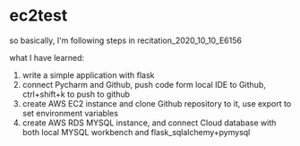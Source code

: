 # ec2test

so basically, I'm following steps in recitation_2020_10_10_E6156

what I have learned:
1. write a simple application with flask
2. connect Pycharm and Github, push code form local IDE to Github, ctrl+shift+k to push to github
3. create AWS EC2 instance and clone Github repository to it, use export to set environment variables
4. create AWS RDS MYSQL instance, and connect Cloud database with both local MYSQL workbench and flask_sqlalchemy+pymysql
 

